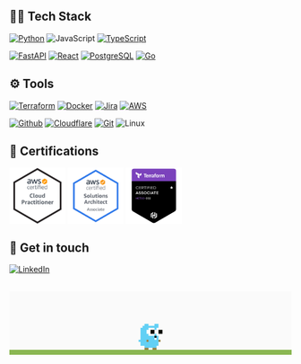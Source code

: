 ## 👨‍💻 Tech Stack

[![Python](https://img.shields.io/badge/-Python-000?style=for-the-badge&logo=python)](https://www.python.org/)
![JavaScript](https://img.shields.io/badge/JavaScript-F7DF1E?style=for-the-badge&logo=javascript&logoColor=black)
[![TypeScript](https://img.shields.io/badge/TypeScript-007ACC?style=for-the-badge&logo=typescript&logoColor=white)](https://www.typescriptlang.org/)

[![FastAPI](https://img.shields.io/badge/-FastAPI-009485?style=for-the-badge&logo=fastapi&logoColor=white)](https://fastapi.tiangolo.com/)
[![React](https://img.shields.io/badge/-React-fff?style=for-the-badge&logo=react)](https://reactjs.org/)
[![PostgreSQL](https://img.shields.io/badge/-PostgreSQL-000?style=for-the-badge&logo=PostgreSQL&logoColor=4479A1)](https://www.postgresql.org/)
[![Go](https://img.shields.io/badge/go%20-%230db7ed.svg?&style=for-the-badge&logo=go&logoColor=white)](https://go.dev/)


## ⚙️ Tools
[![Terraform](https://img.shields.io/badge/-Terraform-fff?style=for-the-badge&logo=terraform&logoColor=7b42bc)](https://www.terraform.io/)
[![Docker](https://img.shields.io/badge/docker%20-%230db7ed.svg?&style=for-the-badge&logo=docker&logoColor=white)](https://www.docker.com/)
[![Jira](https://img.shields.io/badge/-Jira-000?&style=for-the-badge&logo=Jira-Software&logoColor=0052CC)](https://www.atlassian.com/es/software/jira)
[![AWS](https://img.shields.io/badge/-AWS-F90?&style=for-the-badge&logo=Amazon-AWS&logoColor=white)](https://aws.amazon.com/)

[![Github](https://img.shields.io/badge/github%20-%23121011.svg?&style=for-the-badge&logo=github&logoColor=white)](https://github.com/)
[![Cloudflare](https://img.shields.io/badge/-Cloudflare-F90?&style=for-the-badge&logo=Cloudflare&logoColor=white)](https://www.cloudflare.com/)
[![Git](https://img.shields.io/badge/git%20-%23F05033.svg?&style=for-the-badge&logo=git&logoColor=white)](https://git-scm.com/)
![Linux](https://img.shields.io/badge/-Linux-fff?&style=for-the-badge&logo=linux&logoColor=black)

## 🏅 Certifications
<a href="https://www.credly.com/badges/ee9166c9-7fbc-4fab-be8c-5343c04beedf/public_url" target="blank"><img align="center" src="AWS-CloudPractitioner-2020.png" alt="aws-ccp" height="100" /></a>
<a href="https://www.credly.com/badges/7f688363-88ff-42f4-9699-d33af0dd85fb/public_url" target="blank"><img align="center" src="AWS-Certified_Solutions-Architect_Associate.png" alt="aws-saa" height="100" /></a>
<a href="https://www.credly.com/badges/ebda05b7-afcf-45d3-b341-66d1e32a5d95/public_url" target="blank"><img align="center" src="terraform.png" alt="aws-clf" height="100" /></a>

## 💬 Get in touch
[![LinkedIn](https://img.shields.io/badge/LinkedIn-0077B5?style=for-the-badge&logo=linkedin&logoColor=white)](https://www.linkedin.com/in/sebastianmarines/)

<br>
<img src="gopher.gif">
